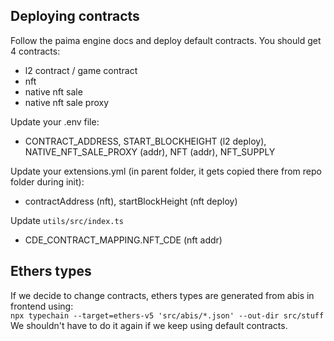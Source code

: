 ## Deploying contracts

Follow the paima engine docs and deploy default contracts. You should get 4 contracts:
 - l2 contract / game contract
 - nft
 - native nft sale
 - native nft sale proxy

Update your .env file:
 - CONTRACT_ADDRESS, START_BLOCKHEIGHT (l2 deploy), NATIVE_NFT_SALE_PROXY (addr), NFT (addr), NFT_SUPPLY

Update your extensions.yml (in parent folder, it gets copied there from repo folder during init):
 - contractAddress (nft), startBlockHeight (nft deploy)

Update `utils/src/index.ts`
 - CDE_CONTRACT_MAPPING.NFT_CDE (nft addr)

## Ethers types

If we decide to change contracts, ethers types are generated from abis in frontend using:  
`npx typechain --target=ethers-v5 'src/abis/*.json' --out-dir src/stuff`  
We shouldn't have to do it again if we keep using default contracts.